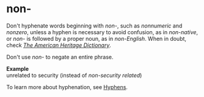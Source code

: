 # non-

Don't hyphenate words beginning with *non-*, such as *nonnumeric* and *nonzero*, unless a hyphen is necessary to avoid confusion, as in *non-native*, or *non-* is followed by a proper noun, as in *non-English*. When in doubt, check [*The American Heritage Dictionary*](https://ahdictionary.com/).

Don't use *non-* to negate an entire phrase.

**Example**  
unrelated to security (instead of *non-security related*)

To learn more about hyphenation, see  [Hyphens](~/punctuation/dashes-hyphens/hyphens.md).
